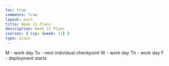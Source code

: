 ```yaml
---
toc: true
comments: true
layout: post
title: Week 21 Plans
description: Week 21 Plans
courses: { csp: {week: 21} }
type: plans
---
```


M - work day
Tu - next individual checkpoint
W - work day
Th - work day
F - deployment starts